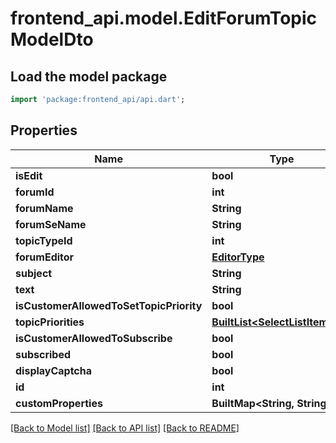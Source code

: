 # frontend_api.model.EditForumTopicModelDto

## Load the model package
```dart
import 'package:frontend_api/api.dart';
```

## Properties
Name | Type | Description | Notes
------------ | ------------- | ------------- | -------------
**isEdit** | **bool** |  | [optional] 
**forumId** | **int** |  | [optional] 
**forumName** | **String** |  | [optional] 
**forumSeName** | **String** |  | [optional] 
**topicTypeId** | **int** |  | [optional] 
**forumEditor** | [**EditorType**](EditorType.md) |  | [optional] 
**subject** | **String** |  | [optional] 
**text** | **String** |  | [optional] 
**isCustomerAllowedToSetTopicPriority** | **bool** |  | [optional] 
**topicPriorities** | [**BuiltList&lt;SelectListItemDto&gt;**](SelectListItemDto.md) |  | [optional] 
**isCustomerAllowedToSubscribe** | **bool** |  | [optional] 
**subscribed** | **bool** |  | [optional] 
**displayCaptcha** | **bool** |  | [optional] 
**id** | **int** |  | [optional] 
**customProperties** | **BuiltMap&lt;String, String&gt;** |  | [optional] 

[[Back to Model list]](../README.md#documentation-for-models) [[Back to API list]](../README.md#documentation-for-api-endpoints) [[Back to README]](../README.md)


